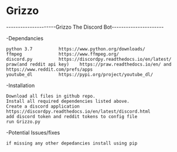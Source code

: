 # Grizzo
---------------------Grizzo The Discord Bot----------------------

-Dependancies

	python 3.7			https://www.python.org/downloads/
	ffmpeg				https://www.ffmpeg.org/
	discord.py 			https://discordpy.readthedocs.io/en/latest/
	praw(and reddit api key)	https://praw.readthedocs.io/en/ and https://www.reddit.com/prefs/apps
	youtube_dl			https://pypi.org/project/youtube_dl/

-Installation

	Download all files in github repo.
	Install all required dependencies listed above.
	Create a discord application https://discordpy.readthedocs.io/en/latest/discord.html
	add discord token and reddit tokens to config file
	run Grizzo.py

-Potential Issues/fixes

	if missing any other depedancies install using pip
